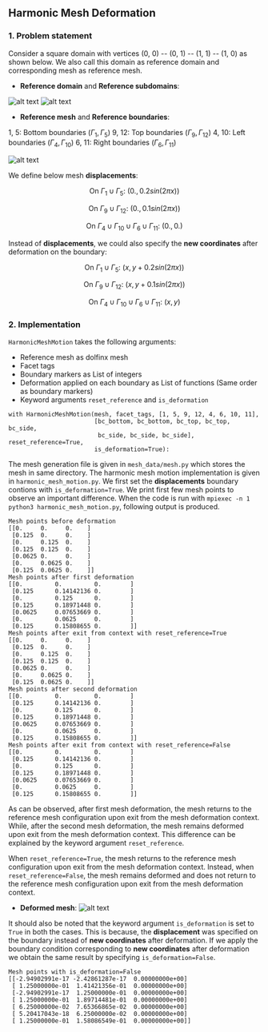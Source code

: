 ## Harmonic Mesh Deformation ##

### 1. Problem statement

Consider a square domain with vertices (0, 0) -- (0, 1) -- (1, 1) -- (1, 0) as shown below. We also call this domain as reference domain and corresponding mesh as reference mesh.

* **Reference domain** and **Reference subdomains**:

![alt text](https://github.com/niravshah241/MDFEniCSx/blob/main/demo/1_harmonic_mesh_motion/mesh_data/domain.png)
![alt text](https://github.com/niravshah241/MDFEniCSx/blob/main/demo/1_harmonic_mesh_motion/mesh_data/subdomains.png)

* **Reference mesh** and **Reference boundaries**: 

1, 5: Bottom boundaries ($\Gamma_1, \Gamma_5$)
9, 12: Top boundaries ($\Gamma_9, \Gamma_{12}$)
4, 10: Left boundaries ($\Gamma_4, \Gamma_{10}$)
6, 11: Right boundaries ($\Gamma_6, \Gamma_{11}$)

![alt text](https://github.com/niravshah241/MDFEniCSx/blob/main/demo/1_harmonic_mesh_motion/mesh_data/boundaries.png)

We define below mesh **displacements**:

$$\text{On } \Gamma_1 \cup \Gamma_5: \ (0., 0.2 sin(2 \pi x))$$

$$\text{On } \Gamma_9 \cup \Gamma_{12}: \ (0., 0.1 sin(2 \pi x))$$

$$\text{On } \Gamma_4 \cup \Gamma_{10} \cup \Gamma_6 \cup \Gamma_{11}: \ (0., 0.)$$

Instead of **displacements**, we could also specify the **new coordinates** after deformation on the boundary:

$$\text{On } \Gamma_1 \cup \Gamma_5: \ (x, y + 0.2 sin(2 \pi x))$$

$$\text{On } \Gamma_9 \cup \Gamma_{12}: \ (x, y + 0.1 sin(2 \pi x))$$

$$\text{On } \Gamma_4 \cup \Gamma_{10} \cup \Gamma_6 \cup \Gamma_{11}: \ (x, y)$$

### 2. Implementation

```HarmonicMeshMotion``` takes the following arguments:
 * Reference mesh as dolfinx mesh
 * Facet tags
 * Boundary markers as List of integers
 * Deformation applied on each boundary as List of functions (Same order as boundary markers)
 * Keyword arguments ```reset_reference``` and ```is_deformation```

```
with HarmonicMeshMotion(mesh, facet_tags, [1, 5, 9, 12, 4, 6, 10, 11],
                        [bc_bottom, bc_bottom, bc_top, bc_top, bc_side,
                         bc_side, bc_side, bc_side], reset_reference=True,
                        is_deformation=True):
```

The mesh generation file is given in ```mesh_data/mesh.py``` which stores the mesh in same directory. The harmonic mesh motion implementation is given in ```harmonic_mesh_motion.py```. We first set the **displacements** boundary contions with ```is_deformation=True```. We print first few mesh points to observe an important difference. When the code is run with ```mpiexec -n 1 python3 harmonic_mesh_motion.py```, following output is produced.

```
Mesh points before deformation
[[0.     0.     0.    ]
 [0.125  0.     0.    ]
 [0.     0.125  0.    ]
 [0.125  0.125  0.    ]
 [0.0625 0.     0.    ]
 [0.     0.0625 0.    ]
 [0.125  0.0625 0.    ]]
Mesh points after first deformation
[[0.         0.         0.        ]
 [0.125      0.14142136 0.        ]
 [0.         0.125      0.        ]
 [0.125      0.18971448 0.        ]
 [0.0625     0.07653669 0.        ]
 [0.         0.0625     0.        ]
 [0.125      0.15808655 0.        ]]
Mesh points after exit from context with reset_reference=True
[[0.     0.     0.    ]
 [0.125  0.     0.    ]
 [0.     0.125  0.    ]
 [0.125  0.125  0.    ]
 [0.0625 0.     0.    ]
 [0.     0.0625 0.    ]
 [0.125  0.0625 0.    ]]
Mesh points after second deformation
[[0.         0.         0.        ]
 [0.125      0.14142136 0.        ]
 [0.         0.125      0.        ]
 [0.125      0.18971448 0.        ]
 [0.0625     0.07653669 0.        ]
 [0.         0.0625     0.        ]
 [0.125      0.15808655 0.        ]]
Mesh points after exit from context with reset_reference=False
[[0.         0.         0.        ]
 [0.125      0.14142136 0.        ]
 [0.         0.125      0.        ]
 [0.125      0.18971448 0.        ]
 [0.0625     0.07653669 0.        ]
 [0.         0.0625     0.        ]
 [0.125      0.15808655 0.        ]]

```

As can be observed, after first mesh deformation, the mesh returns to the reference mesh configuration upon exit from the mesh deformation context. While, after the second mesh deformation, the mesh remains deformed upon exit from the mesh deformation context. This difference can be explained by the keyword argument ```reset_reference```.

When ```reset_reference=True```, the mesh returns to the reference mesh configuration upon exit from the mesh deformation context. Instead, when ```reset_reference=False```, the mesh remains deformed and does not return to the reference mesh configuration upon exit from the mesh deformation context.

* **Deformed mesh**: 
![alt text](https://github.com/niravshah241/MDFEniCSx/blob/main/demo/1_harmonic_mesh_motion/deformed_mesh.png)

It should also be noted that the keyword argument ```is_deformation``` is set to ```True``` in both the cases. This is because, the **displacement** was specified on the boundary instead of **new coordinates** after deformation. If we apply the boundary condition corresponding to **new coordinates** after deformation we obtain the same result by specifying ```is_deformation=False```.

```
Mesh points with is_deformation=False
[[-2.94902991e-17 -2.42861287e-17  0.00000000e+00]
 [ 1.25000000e-01  1.41421356e-01  0.00000000e+00]
 [-2.94902991e-17  1.25000000e-01  0.00000000e+00]
 [ 1.25000000e-01  1.89714481e-01  0.00000000e+00]
 [ 6.25000000e-02  7.65366865e-02  0.00000000e+00]
 [ 5.20417043e-18  6.25000000e-02  0.00000000e+00]
 [ 1.25000000e-01  1.58086549e-01  0.00000000e+00]]
```
